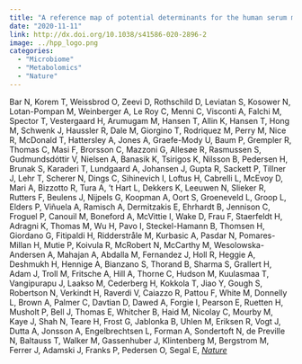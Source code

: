 ```yaml
---
title: "A reference map of potential determinants for the human serum metabolome"
date: "2020-11-11"
link: http://dx.doi.org/10.1038/s41586-020-2896-2
image: ../hpp_logo.png
categories:
  - "Microbiome"
  - "Metabolomics"
  - "Nature"
---
```


Bar N, Korem T, Weissbrod O, Zeevi D, Rothschild D, Leviatan S, Kosower N, Lotan-Pompan M, Weinberger A, Le Roy C, Menni C, Visconti A, Falchi M, Spector T, Vestergaard H, Arumugam M, Hansen T, Allin K, Hansen T, Hong M, Schwenk J, Haussler R, Dale M, Giorgino T, Rodriquez M, Perry M, Nice R, McDonald T, Hattersley A, Jones A, Graefe-Mody U, Baum P, Grempler R, Thomas C, Masi F, Brorsson C, Mazzoni G, Allesøe R, Rasmussen S, Gudmundsdóttir V, Nielsen A, Banasik K, Tsirigos K, Nilsson B, Pedersen H, Brunak S, Karaderi T, Lundgaard A, Johansen J, Gupta R, Sackett P, Tillner J, Lehr T, Scherer N, Dings C, Sihinevich I, Loftus H, Cabrelli L, McEvoy D, Mari A, Bizzotto R, Tura A, ’t Hart L, Dekkers K, Leeuwen N, Slieker R, Rutters F, Beulens J, Nijpels G, Koopman A, Oort S, Groeneveld L, Groop L, Elders P, Viñuela A, Ramisch A, Dermitzakis E, Ehrhardt B, Jennison C, Froguel P, Canouil M, Boneford A, McVittie I, Wake D, Frau F, Staerfeldt H, Adragni K, Thomas M, Wu H, Pavo I, Steckel-Hamann B, Thomsen H, Giordano G, Fitipaldi H, Ridderstråle M, Kurbasic A, Pasdar N, Pomares-Millan H, Mutie P, Koivula R, McRobert N, McCarthy M, Wesolowska-Andersen A, Mahajan A, Abdalla M, Fernandez J, Holl R, Heggie A, Deshmukh H, Hennige A, Bianzano S, Thorand B, Sharma S, Grallert H, Adam J, Troll M, Fritsche A, Hill A, Thorne C, Hudson M, Kuulasmaa T, Vangipurapu J, Laakso M, Cederberg H, Kokkola T, Jiao Y, Gough S, Robertson N, Verkindt H, Raverdi V, Caiazzo R, Pattou F, White M, Donnelly L, Brown A, Palmer C, Davtian D, Dawed A, Forgie I, Pearson E, Ruetten H, Musholt P, Bell J, Thomas E, Whitcher B, Haid M, Nicolay C, Mourby M, Kaye J, Shah N, Teare H, Frost G, Jablonka B, Uhlen M, Eriksen R, Vogt J, Dutta A, Jonsson A, Engelbrechtsen L, Forman A, Sondertoft N, de Preville N, Baltauss T, Walker M, Gassenhuber J, Klintenberg M, Bergstrom M, Ferrer J, Adamski J, Franks P, Pedersen O, Segal E, [*Nature*](http://dx.doi.org/10.1038/s41586-020-2896-2)




